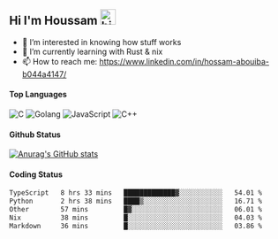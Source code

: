 ## Hi I'm Houssam <img src="https://user-images.githubusercontent.com/1303154/88677602-1635ba80-d120-11ea-84d8-d263ba5fc3c0.gif" width="28px" alt="hi">

- 👀 I’m interested in knowing how stuff works
- 🔭 I’m currently learning with Rust & nix
- 📫 How to reach me: https://www.linkedin.com/in/hossam-abouiba-b044a4147/

#### Top Languages

![C](https://img.shields.io/badge/c-%2300599C.svg?style=for-the-badge&logo=c&logoColor=white)
![Golang](https://img.shields.io/badge/go-blue?style=for-the-badge&logo=Goland)
![JavaScript](https://img.shields.io/badge/javascript-%23323330.svg?style=for-the-badge&logo=javascript&logoColor=%23F7DF1E)
![C++](https://img.shields.io/badge/C%2B%2B-blue?style=for-the-badge&logo=C%2B%2B)


#### Github Status
[![Anurag's GitHub stats](https://github-readme-stats.vercel.app/api?username=0xhoussam&theme=tokyonight)](https://github.com/anuraghazra/github-readme-stats)

#### Coding Status
<!--START_SECTION:waka-->

```txt
TypeScript   8 hrs 33 mins   █████████████▓░░░░░░░░░░░   54.01 %
Python       2 hrs 38 mins   ████▒░░░░░░░░░░░░░░░░░░░░   16.71 %
Other        57 mins         █▓░░░░░░░░░░░░░░░░░░░░░░░   06.01 %
Nix          38 mins         █░░░░░░░░░░░░░░░░░░░░░░░░   04.03 %
Markdown     36 mins         █░░░░░░░░░░░░░░░░░░░░░░░░   03.86 %
```

<!--END_SECTION:waka-->
